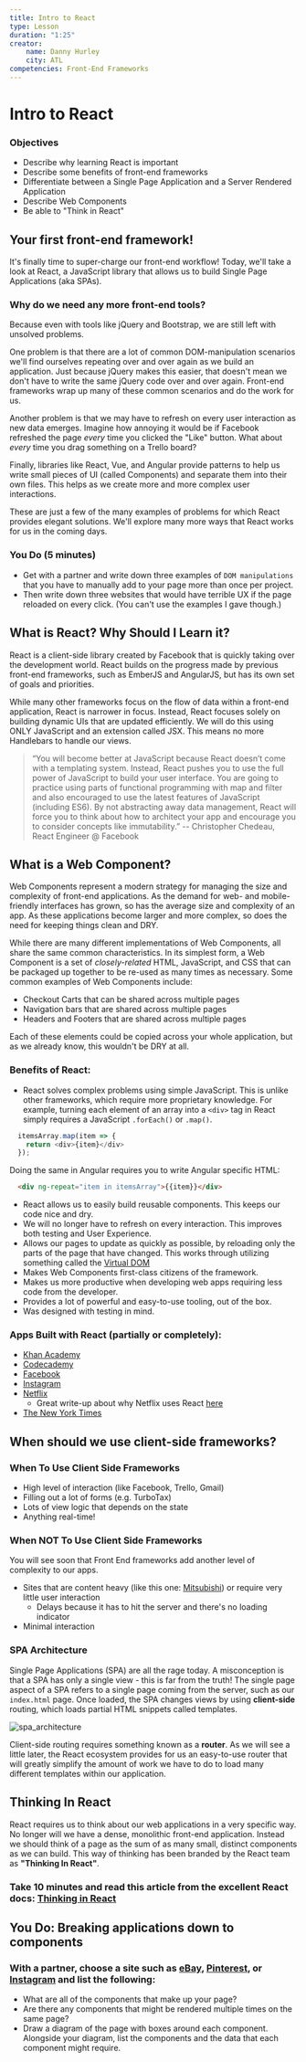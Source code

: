 ```yaml
---
title: Intro to React
type: Lesson
duration: "1:25"
creator:
    name: Danny Hurley 
    city: ATL
competencies: Front-End Frameworks
---
```


# Intro to React

### Objectives

- Describe why learning React is important
- Describe some benefits of front-end frameworks
- Differentiate between a Single Page Application and a Server Rendered Application
- Describe Web Components
- Be able to "Think in React"

## Your first front-end framework!

It's finally time to super-charge our front-end workflow! Today, we'll take a look at React, a JavaScript library that allows us to build Single Page Applications (aka SPAs).

### Why do we need any more front-end tools?

Because even with tools like jQuery and Bootstrap, we are still left with unsolved problems.

One problem is that there are a lot of common DOM-manipulation scenarios we'll find ourselves repeating over and over again as we build an application. Just because jQuery makes this easier, that doesn't mean we don't have to write the same jQuery code over and over again. Front-end frameworks wrap up many of these common scenarios and do the work for us.

Another problem is that we may have to refresh on every user interaction as new data emerges. Imagine how annoying it would be if Facebook refreshed the page _every_ time you clicked the "Like" button. What about _every_ time you drag something on a Trello board?

Finally, libraries like React, Vue, and Angular provide patterns to help us write small pieces of UI (called Components) and separate them into their own files.  This helps as we create more and more complex user interactions.

These are just a few of the many examples of problems for which React provides elegant solutions. We'll explore many more ways that React works for us in the coming days.

### You Do (5 minutes)

- Get with a partner and write down three examples of `DOM manipulations` that you have to manually add to your page more than once per project.
- Then write down three websites that would have terrible UX if the page reloaded on every click. (You can't use the examples I gave though.)

## What is React? Why Should I Learn it?

React is a client-side library created by Facebook that is quickly taking over the development world. React builds on the progress made by previous front-end frameworks, such as EmberJS and AngularJS, but has its own set of goals and priorities.

While many other frameworks focus on the flow of data within a front-end application, React is narrower in focus.  Instead, React focuses solely on building dynamic UIs that are updated efficiently.  We will do this using ONLY JavaScript and an extension called JSX.  This means no more Handlebars to handle our views.

> “You will become better at JavaScript because React doesn’t come with a templating system. Instead, React pushes you to use the full power of JavaScript to build your user interface. You are going to practice using parts of functional programming with map and filter and also encouraged to use the latest features of JavaScript (including ES6). By not abstracting away data management, React will force you to think about how to architect your app and encourage you to consider concepts like immutability.”
> -- Christopher Chedeau, React Engineer @ Facebook

## What is a Web Component?

Web Components represent a modern strategy for managing the size and complexity of front-end applications. As the demand for web- and mobile-friendly interfaces has grown, so has the average size and complexity of an app. As these applications become larger and more complex, so does the need for keeping things clean and DRY.

While there are many different implementations of Web Components, all share the same common characteristics. In its simplest form, a Web Component is a set of _closely-related_ HTML, JavaScript, and CSS that can be packaged up together to be re-used as many times as necessary. Some common examples of Web Components include:

- Checkout Carts that can be shared across multiple pages
- Navigation bars that are shared across multiple pages
- Headers and Footers that are shared across multiple pages

Each of these elements could be copied across your whole application, but as we already know, this wouldn't be DRY at all.

### Benefits of React:

- React solves complex problems using simple JavaScript. This is unlike other frameworks, which require more proprietary knowledge. For example, turning each element of an array into a `<div>` tag in React simply requires a JavaScript `.forEach()` or `.map()`.

```js
  itemsArray.map(item => {
    return <div>{item}</div>
  });
```

Doing the same in Angular requires you to write Angular specific HTML:

```html
  <div ng-repeat="item in itemsArray">{{item}}</div>
```

- React allows us to easily build reusable components. This keeps our code nice and dry.
- We will no longer have to refresh on every interaction. This improves both testing and User Experience.
- Allows our pages to update as quickly as possible, by reloading only the parts of the page that have changed. This works through utilizing something called the [Virtual DOM](http://reactkungfu.com/2015/10/the-difference-between-virtual-dom-and-dom/)
- Makes Web Components first-class citizens of the framework.
- Makes us more productive when developing web apps requiring less code from the developer.
- Provides a lot of powerful and easy-to-use tooling, out of the box.
- Was designed with testing in mind.

### Apps Built with React (partially or completely):

- [Khan Academy](https://www.khanacademy.org/math/algebra/introduction-to-algebra/overview-hist-alg/v/origins-of-algebra)
- [Codecademy](https://www.codecademy.com/learn/all)
- [Facebook](https://www.facebook.com)
- [Instagram](https://www.instagram.com)
- [Netflix](https://www.netflix.com)
  - Great write-up about why Netflix uses React [here](https://medium.com/netflix-techblog/netflix-likes-react-509675426db)
- [The New York Times](https://www.nytimes.com/interactive/2014/02/02/fashion/red-carpet-project.html)

## When should we use client-side frameworks?

### When To Use Client Side Frameworks

- High level of interaction (like Facebook, Trello, Gmail)
- Filling out a lot of forms (e.g. TurboTax)
- Lots of view logic that depends on the state
- Anything real-time!

### When NOT To Use Client Side Frameworks

You will see soon that Front End frameworks add another level of complexity to our apps.

- Sites that are content heavy (like this one: [Mitsubishi](https://www.mitsubishipro.com/)) or require very little user interaction
  - Delays because it has to hit the server and there's no loading indicator
- Minimal interaction

### SPA Architecture

Single Page Applications (SPA) are all the rage today. A misconception is that a SPA has only a single view - this is far from the truth!  The single page aspect of a SPA refers to a single page coming from the server, such as our `index.html` page.  Once loaded, the SPA changes views by using **client-side** routing, which loads partial HTML snippets called templates.

![spa_architecture](https://cloud.githubusercontent.com/assets/25366/8970635/896c4cce-35ff-11e5-96b2-ef7e62784764.png)

Client-side routing requires something known as a **router**. As we will see a little later, the React ecosystem provides for us an easy-to-use router that will greatly simplify the amount of work we have to do to load many different templates within our application.

## Thinking In React

React requires us to think about our web applications in a very specific way. No longer will we have a dense, monolithic front-end application. Instead we should think of a page as the sum of as many small, distinct components as we can build. This way of thinking has been branded by the React team as **"Thinking In React"**.

### Take 10 minutes and read this article from the excellent React docs: [Thinking in React](https://facebook.github.io/react/docs/thinking-in-react.html)

## You Do: Breaking applications down to components

### With a partner, choose a site such as [eBay](http://www.ebay.com), [Pinterest](http://www.pinterest.com), or [Instagram](http://www.instagram.com) and list the following:

- What are all of the components that make up your page?
- Are there any components that might be rendered multiple times on the same page?
- Draw a diagram of the page with boxes around each component. Alongside your diagram, list the components and the data that each component might require.
